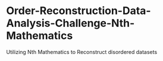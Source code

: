 # Order-Reconstruction-Data-Analysis-Challenge-Nth-Mathematics
Utilizing Nth Mathematics to Reconstruct disordered datasets
